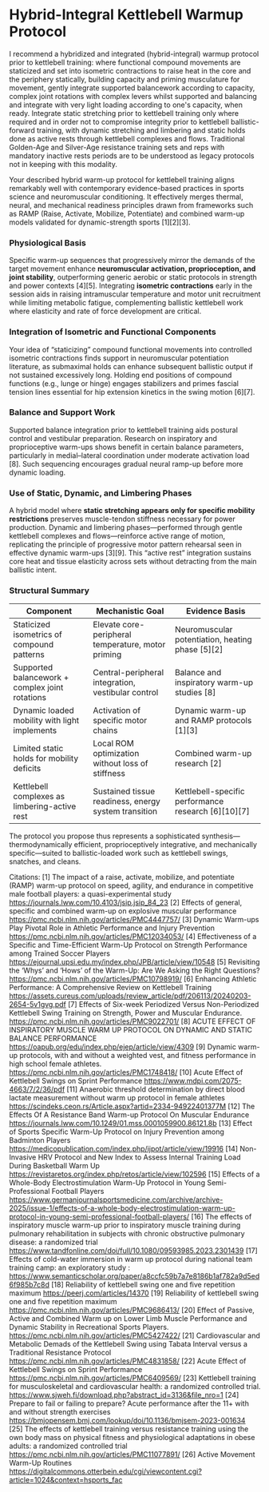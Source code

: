 # Hybrid-Integral Kettlebell Warmup Protocol #

I recommend a hybridized and integrated (hybrid-integral) warmup protocol prior to kettlebell training: where functional compound movements are staticized and set into isometric contractions to raise heat in the core and the periphery statically, building capacity and priming musculature for movement, gently integrate supported balancework according to capacity, complex joint rotations with complex levers whilst supported and balancing and integrate with very light loading according to one's capacity, when ready. Integrate static stretching prior to kettlebell training only where required and in order not to compromise integrity prior to kettlebell ballistic-forward training, with dynamic stretching and limbering and static holds done as active rests through kettlebell complexes and flows. Traditional Golden-Age and Silver-Age resistance training sets and reps with mandatory inactive rests periods are to be understood as legacy protocols not in keeping with this modality.

Your described hybrid warm-up protocol for kettlebell training aligns remarkably well with contemporary evidence-based practices in sports science and neuromuscular conditioning. It effectively merges thermal, neural, and mechanical readiness principles drawn from frameworks such as RAMP (Raise, Activate, Mobilize, Potentiate) and combined warm-up models validated for dynamic-strength sports [1][2][3].

### Physiological Basis
Specific warm-up sequences that progressively mirror the demands of the target movement enhance **neuromuscular activation, proprioception, and joint stability**, outperforming generic aerobic or static protocols in strength and power contexts [4][5]. Integrating **isometric contractions** early in the session aids in raising intramuscular temperature and motor unit recruitment while limiting metabolic fatigue, complementing ballistic kettlebell work where elasticity and rate of force development are critical.

### Integration of Isometric and Functional Components
Your idea of “staticizing” compound functional movements into controlled isometric contractions finds support in neuromuscular potentiation literature, as submaximal holds can enhance subsequent ballistic output if not sustained excessively long. Holding end positions of compound functions (e.g., lunge or hinge) engages stabilizers and primes fascial tension lines essential for hip extension kinetics in the swing motion [6][7].

### Balance and Support Work
Supported balance integration prior to kettlebell training aids postural control and vestibular preparation. Research on inspiratory and proprioceptive warm-ups shows benefit in certain balance parameters, particularly in medial–lateral coordination under moderate activation load [8]. Such sequencing encourages gradual neural ramp-up before more dynamic loading.

### Use of Static, Dynamic, and Limbering Phases
A hybrid model where **static stretching appears only for specific mobility restrictions** preserves muscle-tendon stiffness necessary for power production. Dynamic and limbering phases—performed through gentle kettlebell complexes and flows—reinforce active range of motion, replicating the principle of progressive motor pattern rehearsal seen in effective dynamic warm-ups [3][9]. This “active rest” integration sustains core heat and tissue elasticity across sets without detracting from the main ballistic intent.

### Structural Summary

| Component | Mechanistic Goal | Evidence Basis |
|------------|------------------|----------------|
| Staticized isometrics of compound patterns | Elevate core-peripheral temperature, motor priming | Neuromuscular potentiation, heating phase [5][2] |
| Supported balancework + complex joint rotations | Central-peripheral integration, vestibular control | Balance and inspiratory warm-up studies [8] |
| Dynamic loaded mobility with light implements | Activation of specific motor chains | Dynamic warm-up and RAMP protocols [1][3] |
| Limited static holds for mobility deficits | Local ROM optimization without loss of stiffness | Combined warm-up research [2] |
| Kettlebell complexes as limbering-active rest | Sustained tissue readiness, energy system transition | Kettlebell-specific performance research [6][10][7] |

The protocol you propose thus represents a sophisticated synthesis—thermodynamically efficient, proprioceptively integrative, and mechanically specific—suited to ballistic-loaded work such as kettlebell swings, snatches, and cleans.

Citations:
[1] The impact of a raise, activate, mobilize, and potentiate (RAMP) warm-up protocol on speed, agility, and endurance in competitive male football players: a quasi-experimental study https://journals.lww.com/10.4103/jsip.jsip_84_23
[2] Effects of general, specific and combined warm-up on explosive muscular performance https://pmc.ncbi.nlm.nih.gov/articles/PMC4447757/
[3] Dynamic Warm-ups Play Pivotal Role in Athletic Performance and Injury Prevention https://pmc.ncbi.nlm.nih.gov/articles/PMC12034053/
[4] Effectiveness of a Specific and Time-Efficient Warm-Up Protocol on Strength Performance among Trained Soccer Players https://ejournal.upsi.edu.my/index.php/JPB/article/view/10548
[5] Revisiting the ‘Whys’ and ‘Hows’ of the Warm-Up: Are We Asking the Right Questions? https://pmc.ncbi.nlm.nih.gov/articles/PMC10798919/
[6] Enhancing Athletic Performance: A Comprehensive Review on Kettlebell Training https://assets.cureus.com/uploads/review_article/pdf/206113/20240203-2654-5v1gvg.pdf
[7] Effects of Six-week Periodized Versus Non-Periodized Kettlebell Swing Training on Strength, Power and Muscular Endurance. https://pmc.ncbi.nlm.nih.gov/articles/PMC9022701/
[8] ACUTE EFFECT OF INSPIRATORY MUSCLE WARM UP PROTOCOL ON DYNAMIC AND STATIC BALANCE PERFORMANCE https://oapub.org/edu/index.php/ejep/article/view/4309
[9] Dynamic warm-up protocols, with and without a weighted vest, and fitness performance in high school female athletes. https://pmc.ncbi.nlm.nih.gov/articles/PMC1748418/
[10] Acute Effect of Kettlebell Swings on Sprint Performance https://www.mdpi.com/2075-4663/7/2/36/pdf
[11] Anaerobic threshold determination by direct blood lactate measurement without warm up protocol in female athletes https://scindeks.ceon.rs/Article.aspx?artid=2334-94922401377M
[12] The Effects Of A Resistance Band Warm-up Protocol On Muscular Endurance https://journals.lww.com/10.1249/01.mss.0001059900.86121.8b
[13] Effect of Sports Specific Warm-Up Protocol on Injury Prevention among Badminton Players https://medicopublication.com/index.php/ijpot/article/view/19916
[14] Non-Invasive HRV Protocol and New Index to Assess Internal Training Load During Basketball Warm Up https://revistaretos.org/index.php/retos/article/view/102596
[15] Effects of a Whole-Body Electrostimulation Warm-Up Protocol in Young Semi-Professional Football Players https://www.germanjournalsportsmedicine.com/archive/archive-2025/issue-1/effects-of-a-whole-body-electrostimulation-warm-up-protocol-in-young-semi-professional-football-players/
[16] The effects of inspiratory muscle warm-up prior to inspiratory muscle training during pulmonary rehabilitation in subjects with chronic obstructive pulmonary disease: a randomized trial https://www.tandfonline.com/doi/full/10.1080/09593985.2023.2301439
[17] Effects of cold-water immersion in warm up protocol during national team training camp: an exploratory study : https://www.semanticscholar.org/paper/a8ccfc59b7a7e8186b1af782a9d5ed6f985b7c8d
[18] Reliability of kettlebell swing one and five repetition maximum https://peerj.com/articles/14370
[19] Reliability of kettlebell swing one and five repetition maximum https://pmc.ncbi.nlm.nih.gov/articles/PMC9686413/
[20] Effect of Passive, Active and Combined Warm up on Lower Limb Muscle Performance and Dynamic Stability in Recreational Sports Players. https://pmc.ncbi.nlm.nih.gov/articles/PMC5427422/
[21] Cardiovascular and Metabolic Demads of the Kettlebell Swing using Tabata Interval versus a Traditional Resistance Protocol https://pmc.ncbi.nlm.nih.gov/articles/PMC4831858/
[22] Acute Effect of Kettlebell Swings on Sprint Performance https://pmc.ncbi.nlm.nih.gov/articles/PMC6409569/
[23] Kettlebell training for musculoskeletal and cardiovascular health: a randomized controlled trial. https://www.sjweh.fi/download.php?abstract_id=3136&file_nro=1
[24] Prepare to fail or failing to prepare? Acute performance after the 11+ with and without strength exercises https://bmjopensem.bmj.com/lookup/doi/10.1136/bmjsem-2023-001634
[25] The effects of kettlebell training versus resistance training using the own body mass on physical fitness and physiological adaptations in obese adults: a randomized controlled trial https://pmc.ncbi.nlm.nih.gov/articles/PMC11077891/
[26] Active Movement Warm-Up Routines https://digitalcommons.otterbein.edu/cgi/viewcontent.cgi?article=1024&context=hsports_fac




